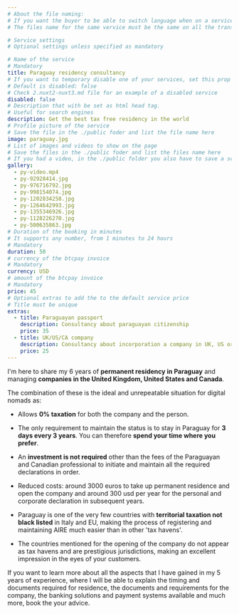 ```yaml
---
# About the file naming:
# If you want the buyer to be able to switch language when on a service page
# The files name for the same vervice must be the same on all the transaltion folders

# Service settings
# Optional settings unless specified as mandatory

# Name of the service
# Mandatory
title: Paraguay residency consultancy
# If you want to temporary disable one of your services, set this prop to true
# Default is disabled: false
# Check 2.nuxt2-nuxt3.md file for an example of a disabled service
disabled: false
# Description that with be set as html head tag.
# Useful for search engines
description: Get the best tax free residency in the world
# Profile picture of the service
# Save the file in the ./public foder and list the file name here
image: paraguay.jpg
# List of images and videos to show on the page
# Save the files in the ./public foder and list the files name here
# If you had a video, in the ./public folder you also have to save a screenshot of the video in png format
gallery:
  - py-video.mp4
  - py-92928414.jpg
  - py-976716792.jpg
  - py-998154074.jpg
  - py-1202834258.jpg
  - py-1264642993.jpg
  - py-1355346926.jpg
  - py-1128226270.jpg
  - py-500635863.jpg
# Duration of the booking in minutes
# It supports any number, from 1 minutes to 24 hours
# Mandatory
duration: 50
# currency of the btcpay invoice 
# Mandatory
currency: USD
# amount of the btcpay invoice
# Mandatory
price: 45
# Optional extras to add the to the default service price
# Title must be unique
extras:
  - title: Paraguayan passport
    description: Consultancy about paraguayan citizenship
    price: 35
  - title: UK/US/CA company
    description: Consultancy about incorporation a company in UK, US or CA that fits with the paraguayan residency
    price: 25
---
```

I'm here to share my 6 years of **permanent residency in Paraguay** and managing **companies in the United Kingdom, United States and Canada**.

The combination of these is the ideal and unrepeatable situation for digital nomads as:

- Allows **0% taxation** for both the company and the person.

- The only requirement to maintain the status is to stay in Paraguay for **3 days every 3 years**. You can therefore **spend your time where you prefer**.

- An **investment is not required** other than the fees of the Paraguayan and Canadian professional to initiate and maintain all the required declarations in order.

- Reduced costs: around 3000 euros to take up permanent residence and open the company and around 300 usd per year for the personal and corporate declaration in subsequent years.

- Paraguay is one of the very few countries with **territorial taxation not black listed** in Italy and EU, making the process of registering and maintaining AIRE much easier than in other 'tax havens'.

- The countries mentioned for the opening of the company do not appear as tax havens and are prestigious jurisdictions, making an excellent impression in the eyes of your customers.

If you want to learn more about all the aspects that I have gained in my 5 years of experience, where I will be able to explain the timing and documents required for residence, the documents and requirements for the company, the banking solutions and payment systems available and much more, book the your advice.
